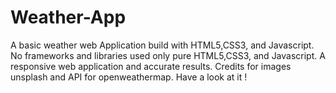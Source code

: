 # Weather-App
A basic weather web Application build with HTML5,CSS3, and Javascript.
No frameworks and libraries used only pure HTML5,CSS3, and Javascript.
A responsive web application and accurate results.
Credits for images unsplash and API for openweathermap.
Have a look at it !
